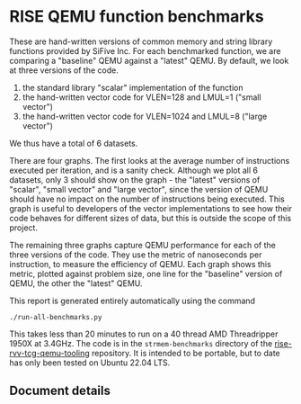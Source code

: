 # RISE QEMU function benchmarks
These are hand-written versions of common memory and string library functions
provided by SiFive Inc.  For each benchmarked function, we are comparing a
"baseline" QEMU against a "latest" QEMU.  By default, we look at three
versions of the code.

1. the standard library "scalar" implementation of the function
2. the hand-written vector code for VLEN=128 and LMUL=1 ("small vector")
3. the hand-written vector code for VLEN=1024 and LMUL=8 ("large vector")

We thus have a total of 6 datasets.

There are four graphs.  The first looks at the average number of instructions
executed per iteration, and is a sanity check.  Although we plot all 6
datasets, only 3 should show on the graph - the "latest" versions of "scalar",
"small vector" and "large vector", since the version of QEMU should have no
impact on the number of instructions being executed.  This graph is useful to
developers of the vector implementations to see how their code behaves for
different sizes of data, but this is outside the scope of this project.

The remaining three graphs capture QEMU performance for each of the three
versions of the code.  They use the metric of nanoseconds per instruction, to
measure the efficiency of QEMU.  Each graph shows this metric, plotted against
problem size, one line for the "baseline" version of QEMU, the other the
"latest" QEMU.

This report is generated entirely automatically using the command

```
./run-all-benchmarks.py
```

This takes less than 20 minutes to run on a 40 thread AMD Threadripper 1950X
at 3.4GHz.  The code is in the `strmem-benchmarks` directory of the
[rise-rvv-tcg-qemu-tooling](https://github.com/embecosm/rise-rvv-tcg-qemu-tooling)
repository.  It is intended to be portable, but to date has only been tested
on Ubuntu 22.04 LTS.

## Document details
